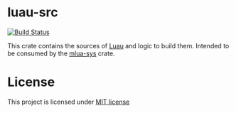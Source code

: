 # luau-src
[![Build Status]][github-actions]

[Build Status]: https://github.com/mlua-rs/luau-src-rs/workflows/CI/badge.svg
[github-actions]: https://github.com/mlua-rs/luau-src-rs/actions

This crate contains the sources of [Luau] and logic to build them.
Intended to be consumed by the [mlua-sys] crate.

[Luau]: https://github.com/luau-lang/luau
[mlua-sys]: https://crates.io/crates/mlua-sys

# License

This project is licensed under [MIT license](http://opensource.org/licenses/MIT)

